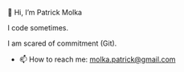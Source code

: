 👋 Hi, I’m Patrick Molka

I code sometimes.

I am scared of commitment (Git).

- 📫 How to reach me: molka.patrick@gmail.com

<!---
PatrMo/PatrMo is a ✨ special ✨ repository because its `README.md` (this file) appears on your GitHub profile.
You can click the Preview link to take a look at your changes.
--->
